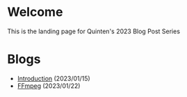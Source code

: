 # Welcome

This is the landing page for Quinten's 2023 Blog Post Series

# Blogs
* [Introduction](2023/01/15/introducing-my-musiq-player-and-blog-series) (2023/01/15)
* [FFmpeg](2023/01/22/learning-audio-metadata-with-ffmpeg) (2023/01/22)